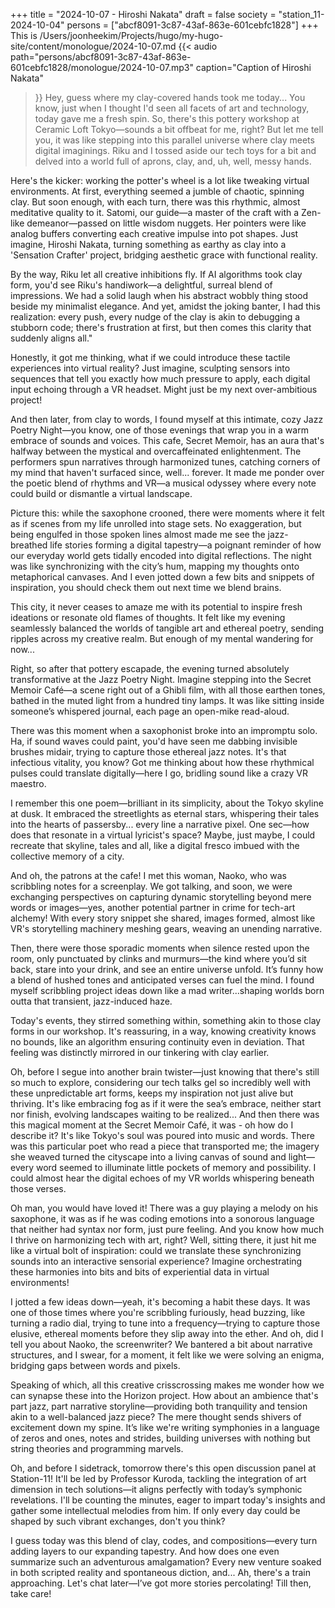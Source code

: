 +++
title = "2024-10-07 - Hiroshi Nakata"
draft = false
society = "station_11-2024-10-04"
persons = ["abcf8091-3c87-43af-863e-601cebfc1828"]
+++
This is /Users/joonheekim/Projects/hugo/my-hugo-site/content/monologue/2024-10-07.md
{{< audio
    path="persons/abcf8091-3c87-43af-863e-601cebfc1828/monologue/2024-10-07.mp3" 
    caption="Caption of Hiroshi Nakata"
>}}
Hey, guess where my clay-covered hands took me today...
You know, just when I thought I'd seen all facets of art and technology, today gave me a fresh spin. So, there's this pottery workshop at Ceramic Loft Tokyo—sounds a bit offbeat for me, right? But let me tell you, it was like stepping into this parallel universe where clay meets digital imaginings. Riku and I tossed aside our tech toys for a bit and delved into a world full of aprons, clay, and, uh, well, messy hands.

Here's the kicker: working the potter's wheel is a lot like tweaking virtual environments. At first, everything seemed a jumble of chaotic, spinning clay. But soon enough, with each turn, there was this rhythmic, almost meditative quality to it. Satomi, our guide—a master of the craft with a Zen-like demeanor—passed on little wisdom nuggets. Her pointers were like analog buffers converting each creative impulse into pot shapes. Just imagine, Hiroshi Nakata, turning something as earthy as clay into a 'Sensation Crafter' project, bridging aesthetic grace with functional reality.

By the way, Riku let all creative inhibitions fly. If AI algorithms took clay form, you'd see Riku's handiwork—a delightful, surreal blend of impressions. We had a solid laugh when his abstract wobbly thing stood beside my minimalist elegance. And yet, amidst the joking banter, I had this realization: every push, every nudge of the clay is akin to debugging a stubborn code; there's frustration at first, but then comes this clarity that suddenly aligns all." 

Honestly, it got me thinking, what if we could introduce these tactile experiences into virtual reality? Just imagine, sculpting sensors into sequences that tell you exactly how much pressure to apply, each digital input echoing through a VR headset. Might just be my next over-ambitious project!

And then later, from clay to words, I found myself at this intimate, cozy Jazz Poetry Night—you know, one of those evenings that wrap you in a warm embrace of sounds and voices. This cafe, Secret Memoir, has an aura that's halfway between the mystical and overcaffeinated enlightenment. The performers spun narratives through harmonized tunes, catching corners of my mind that haven't surfaced since, well... forever. It made me ponder over the poetic blend of rhythms and VR—a musical odyssey where every note could build or dismantle a virtual landscape.

Picture this: while the saxophone crooned, there were moments where it felt as if scenes from my life unrolled into stage sets. No exaggeration, but being engulfed in those spoken lines almost made me see the jazz-breathed life stories forming a digital tapestry—a poignant reminder of how our everyday world gets tidally encoded into digital reflections. The night was like synchronizing with the city’s hum, mapping my thoughts onto metaphorical canvases. And I even jotted down a few bits and snippets of inspiration, you should check them out next time we blend brains.

This city, it never ceases to amaze me with its potential to inspire fresh ideations or resonate old flames of thoughts. It felt like my evening seamlessly balanced the worlds of tangible art and ethereal poetry, sending ripples across my creative realm. But enough of my mental wandering for now...


Right, so after that pottery escapade, the evening turned absolutely transformative at the Jazz Poetry Night. Imagine stepping into the Secret Memoir Café—a scene right out of a Ghibli film, with all those earthen tones, bathed in the muted light from a hundred tiny lamps. It was like sitting inside someone’s whispered journal, each page an open-mike read-aloud.

There was this moment when a saxophonist broke into an impromptu solo. Ha, if sound waves could paint, you'd have seen me dabbing invisible brushes midair, trying to capture those ethereal jazz notes. It's that infectious vitality, you know? Got me thinking about how these rhythmical pulses could translate digitally—here I go, bridling sound like a crazy VR maestro.

I remember this one poem—brilliant in its simplicity, about the Tokyo skyline at dusk. It embraced the streetlights as eternal stars, whispering their tales into the hearts of passersby... every line a narrative pixel. One sec—how does that resonate in a virtual lyricist's space? Maybe, just maybe, I could recreate that skyline, tales and all, like a digital fresco imbued with the collective memory of a city.

And oh, the patrons at the cafe! I met this woman, Naoko, who was scribbling notes for a screenplay. We got talking, and soon, we were exchanging perspectives on capturing dynamic storytelling beyond mere words or images—yes, another potential partner in crime for tech-art alchemy! With every story snippet she shared, images formed, almost like VR's storytelling machinery meshing gears, weaving an unending narrative.

Then, there were those sporadic moments when silence rested upon the room, only punctuated by clinks and murmurs—the kind where you’d sit back, stare into your drink, and see an entire universe unfold. It’s funny how a blend of hushed tones and anticipated verses can fuel the mind. I found myself scribbling project ideas down like a mad writer...shaping worlds born outta that transient, jazz-induced haze.

Today's events, they stirred something within, something akin to those clay forms in our workshop. It's reassuring, in a way, knowing creativity knows no bounds, like an algorithm ensuring continuity even in deviation. That feeling was distinctly mirrored in our tinkering with clay earlier.

Oh, before I segue into another brain twister—just knowing that there's still so much to explore, considering our tech talks gel so incredibly well with these unpredictable art forms, keeps my inspiration not just alive but thriving. It's like embracing fog as if it were the sea’s embrace, neither start nor finish, evolving landscapes waiting to be realized...
And then there was this magical moment at the Secret Memoir Café, it was - oh how do I describe it? It's like Tokyo's soul was poured into music and words. There was this particular poet who read a piece that transported me; the imagery she weaved turned the cityscape into a living canvas of sound and light— every word seemed to illuminate little pockets of memory and possibility. I could almost hear the digital echoes of my VR worlds whispering beneath those verses.

Oh man, you would have loved it! There was a guy playing a melody on his saxophone, it was as if he was coding emotions into a sonorous language that neither had syntax nor form, just pure feeling. And you know how much I thrive on harmonizing tech with art, right? Well, sitting there, it just hit me like a virtual bolt of inspiration: could we translate these synchronizing sounds into an interactive sensorial experience? Imagine orchestrating these harmonies into bits and bits of experiential data in virtual environments!

I jotted a few ideas down—yeah, it's becoming a habit these days. It was one of those times where you're scribbling furiously, head buzzing, like turning a radio dial, trying to tune into a frequency—trying to capture those elusive, ethereal moments before they slip away into the ether. And oh, did I tell you about Naoko, the screenwriter? We bantered a bit about narrative structures, and I swear, for a moment, it felt like we were solving an enigma, bridging gaps between words and pixels.

Speaking of which, all this creative crisscrossing makes me wonder how we can synapse these into the Horizon project. How about an ambience that's part jazz, part narrative storyline—providing both tranquility and tension akin to a well-balanced jazz piece? The mere thought sends shivers of excitement down my spine. It’s like we're writing symphonies in a language of zeros and ones, notes and strides, building universes with nothing but string theories and programming marvels.

Oh, and before I sidetrack, tomorrow there's this open discussion panel at Station-11! It'll be led by Professor Kuroda, tackling the integration of art dimension in tech solutions—it aligns perfectly with today’s symphonic revelations. I'll be counting the minutes, eager to impart today's insights and gather some intellectual melodies from him. If only every day could be shaped by such vibrant exchanges, don't you think?

I guess today was this blend of clay, codes, and compositions—every turn adding layers to our expanding tapestry. And how does one even summarize such an adventurous amalgamation? Every new venture soaked in both scripted reality and spontaneous diction, and...
Ah, there's a train approaching. Let's chat later—I’ve got more stories percolating! Till then, take care!
